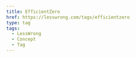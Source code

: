 ```yaml
---
title: EfficientZero
href: https://lesswrong.com/tags/efficientzero
type: tag
tags:
  - LessWrong
  - Concept
  - Tag
---
```


